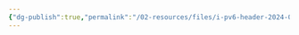 ```yaml
---
{"dg-publish":true,"permalink":"/02-resources/files/i-pv6-header-2024-08-15-21-50-41-excalidraw/","tags":["excalidraw"],"updated":"2024-08-15T21:57:50.000+02:00"}
---
```

<style> .container {font-family: sans-serif; text-align: center;} .button-wrapper button {z-index: 1;height: 40px; width: 100px; margin: 10px;padding: 5px;} .excalidraw .App-menu_top .buttonList { display: flex;} .excalidraw-wrapper { height: 800px; margin: 50px; position: relative;} :root[dir="ltr"] .excalidraw .layer-ui__wrapper .zen-mode-transition.App-menu_bottom--transition-left {transform: none;} </style><script src="https://cdn.jsdelivr.net/npm/react@17/umd/react.production.min.js"></script><script src="https://cdn.jsdelivr.net/npm/react-dom@17/umd/react-dom.production.min.js"></script><script type="text/javascript" src="https://cdn.jsdelivr.net/npm/@excalidraw/excalidraw@0/dist/excalidraw.production.min.js"></script><div id="IPv6_Header_2024-08-15_2150.41.excalidraw.md"></div><script>(function(){const InitialData={"type":"excalidraw","version":2,"source":"https://github.com/zsviczian/obsidian-excalidraw-plugin/releases/tag/2.3.0","elements":[{"type":"rectangle","version":311,"versionNonce":1082213608,"index":"a1","isDeleted":false,"id":"-_1XVlscQXwjd12uxI6Nw","fillStyle":"solid","strokeWidth":2,"strokeStyle":"solid","roughness":1,"opacity":100,"angle":0,"x":-1697.785027791027,"y":-962.428565349572,"strokeColor":"#1e1e1e","backgroundColor":"transparent","width":2906.7666046857553,"height":1780.9984103761092,"seed":596337128,"groupIds":[],"frameId":null,"roundness":null,"boundElements":[],"updated":1723751456303,"link":null,"locked":false},{"type":"rectangle","version":428,"versionNonce":1993334168,"index":"a2","isDeleted":false,"id":"nJRDMJKxOpiOQlt5yBxNP","fillStyle":"solid","strokeWidth":2,"strokeStyle":"solid","roughness":1,"opacity":100,"angle":0,"x":-1697.785027791027,"y":-962.428565349572,"strokeColor":"#1e1e1e","backgroundColor":"transparent","width":457.6708354810607,"height":267.7873504861453,"seed":446096616,"groupIds":[],"frameId":null,"roundness":null,"boundElements":[{"type":"text","id":"rH9qFV0b"}],"updated":1723751456303,"link":null,"locked":false},{"type":"text","version":223,"versionNonce":2010947048,"index":"a3","isDeleted":false,"id":"rH9qFV0b","fillStyle":"solid","strokeWidth":2,"strokeStyle":"solid","roughness":1,"opacity":100,"angle":0,"x":-1528.0296195109458,"y":-873.5348901064993,"strokeColor":"#1e1e1e","backgroundColor":"transparent","width":118.16001892089844,"height":90,"seed":1262094312,"groupIds":[],"frameId":null,"roundness":null,"boundElements":[],"updated":1723751808236,"link":null,"locked":false,"fontSize":36,"fontFamily":1,"text":"Version\n4 Bits","rawText":"Version\n4 Bits","textAlign":"center","verticalAlign":"middle","containerId":"nJRDMJKxOpiOQlt5yBxNP","originalText":"Version\n4 Bits","autoResize":true,"lineHeight":1.25},{"type":"rectangle","version":562,"versionNonce":1926232552,"index":"a6","isDeleted":false,"id":"s1_kZtWgJQSntCaM5bZdS","fillStyle":"solid","strokeWidth":2,"strokeStyle":"solid","roughness":1,"opacity":100,"angle":0,"x":-1238.5436945912913,"y":-953.7491868368791,"strokeColor":"#1e1e1e","backgroundColor":"transparent","width":953.5078420430962,"height":267.7873504861453,"seed":933834984,"groupIds":[],"frameId":null,"roundness":null,"boundElements":[{"type":"text","id":"oKen5llU"}],"updated":1723751509700,"link":null,"locked":false},{"type":"text","version":391,"versionNonce":1809287320,"index":"a7","isDeleted":false,"id":"oKen5llU","fillStyle":"solid","strokeWidth":2,"strokeStyle":"solid","roughness":1,"opacity":100,"angle":0,"x":-884.587808237712,"y":-864.8555115938065,"strokeColor":"#1e1e1e","backgroundColor":"transparent","width":245.5960693359375,"height":90,"seed":673371112,"groupIds":[],"frameId":null,"roundness":null,"boundElements":[],"updated":1723751814667,"link":null,"locked":false,"fontSize":36,"fontFamily":1,"text":"Traffic Class\n8 Bits","rawText":"Traffic Class\n8 Bits","textAlign":"center","verticalAlign":"middle","containerId":"s1_kZtWgJQSntCaM5bZdS","originalText":"Traffic Class\n8 Bits","autoResize":true,"lineHeight":1.25},{"type":"rectangle","version":346,"versionNonce":895001752,"index":"a8","isDeleted":false,"id":"qQMQDwiaPb7QbbON37LqY","fillStyle":"solid","strokeWidth":2,"strokeStyle":"solid","roughness":1,"opacity":100,"angle":0,"x":-282.1738707690092,"y":-958.73747287128,"strokeColor":"#1e1e1e","backgroundColor":"transparent","width":1489.6665406962322,"height":265.3400394427413,"seed":1064310504,"groupIds":[],"frameId":null,"roundness":null,"boundElements":[{"type":"text","id":"kcW6N0Up"}],"updated":1723751456303,"link":null,"locked":false},{"type":"text","version":223,"versionNonce":1052890008,"index":"a9","isDeleted":false,"id":"kcW6N0Up","fillStyle":"solid","strokeWidth":2,"strokeStyle":"solid","roughness":1,"opacity":100,"angle":0,"x":371.14737565332564,"y":-871.0674531499094,"strokeColor":"#1e1e1e","backgroundColor":"transparent","width":183.0240478515625,"height":90,"seed":572324328,"groupIds":[],"frameId":null,"roundness":null,"boundElements":[],"updated":1723751803803,"link":null,"locked":false,"fontSize":36,"fontFamily":1,"text":"Flow Label\n20 Bits","rawText":"Flow Label\n20 Bits","textAlign":"center","verticalAlign":"middle","containerId":"qQMQDwiaPb7QbbON37LqY","originalText":"Flow Label\n20 Bits","autoResize":true,"lineHeight":1.25},{"type":"rectangle","version":316,"versionNonce":1423996824,"index":"aA","isDeleted":false,"id":"Z1Yhi6IgSA1P-mQJv-f5H","fillStyle":"solid","strokeWidth":2,"strokeStyle":"solid","roughness":1,"opacity":100,"angle":0,"x":-1692.760654835865,"y":-696.113216071439,"strokeColor":"#1e1e1e","backgroundColor":"transparent","width":1635.3074052497584,"height":306.7099487682119,"seed":53837032,"groupIds":[],"frameId":null,"roundness":null,"boundElements":[{"type":"text","id":"cRmJfNyQ"}],"updated":1723751738094,"link":null,"locked":false},{"type":"text","version":282,"versionNonce":1713226904,"index":"aB","isDeleted":false,"id":"cRmJfNyQ","fillStyle":"solid","strokeWidth":2,"strokeStyle":"solid","roughness":1,"opacity":100,"angle":0,"x":-1068.7659487930168,"y":-587.758241687333,"strokeColor":"#1e1e1e","backgroundColor":"transparent","width":387.3179931640625,"height":90,"seed":1413849064,"groupIds":[],"frameId":null,"roundness":null,"boundElements":[],"updated":1723751738095,"link":"[[Payload]]","locked":false,"fontSize":36,"fontFamily":1,"text":"📍[[Payload]] Length\n16 Bits","rawText":"[[Payload]] Length\n16 Bits","textAlign":"center","verticalAlign":"middle","containerId":"Z1Yhi6IgSA1P-mQJv-f5H","originalText":"📍[[Payload]] Length\n16 Bits","autoResize":true,"lineHeight":1.25},{"type":"rectangle","version":380,"versionNonce":1774640872,"index":"aC","isDeleted":false,"id":"BSn2jzTk1yBbb1NGfwdue","fillStyle":"solid","strokeWidth":2,"strokeStyle":"solid","roughness":1,"opacity":50,"angle":0,"x":-45.79759747136336,"y":-696.4553011224873,"strokeColor":"#1e1e1e","backgroundColor":"transparent","width":703.1177798996977,"height":304.2529629583605,"seed":1968792296,"groupIds":[],"frameId":null,"roundness":null,"boundElements":[{"type":"text","id":"2ukZEhtY"}],"updated":1723751680646,"link":null,"locked":false},{"type":"text","version":357,"versionNonce":1670059672,"index":"aD","isDeleted":false,"id":"2ukZEhtY","fillStyle":"solid","strokeWidth":2,"strokeStyle":"solid","roughness":1,"opacity":100,"angle":0,"x":194.17926122848547,"y":-589.328819643307,"strokeColor":"#1e1e1e","backgroundColor":"transparent","width":223.1640625,"height":90,"seed":1694287336,"groupIds":[],"frameId":null,"roundness":null,"boundElements":[],"updated":1723751707682,"link":null,"locked":false,"fontSize":36,"fontFamily":1,"text":"Next Header\n8 Bits","rawText":"Next Header\n8 Bits","textAlign":"center","verticalAlign":"middle","containerId":"BSn2jzTk1yBbb1NGfwdue","originalText":"Next Header\n8 Bits","autoResize":true,"lineHeight":1.25},{"type":"rectangle","version":488,"versionNonce":1981201896,"index":"aE","isDeleted":false,"id":"Ny1o3IYpJgI5Y3cnM2M9l","fillStyle":"solid","strokeWidth":2,"strokeStyle":"solid","roughness":1,"opacity":100,"angle":0,"x":664.5867245381351,"y":-693.2478521618671,"strokeColor":"#1e1e1e","backgroundColor":"transparent","width":538.3344940506363,"height":304.2529629583605,"seed":1882966248,"groupIds":[],"frameId":null,"roundness":null,"boundElements":[{"type":"text","id":"2BdNCCWQ"}],"updated":1723751647203,"link":null,"locked":false},{"type":"text","version":491,"versionNonce":1248617880,"index":"aF","isDeleted":false,"id":"2BdNCCWQ","fillStyle":"solid","strokeWidth":2,"strokeStyle":"solid","roughness":1,"opacity":100,"angle":0,"x":855.7599453793712,"y":-586.1213706826868,"strokeColor":"#1e1e1e","backgroundColor":"transparent","width":155.98805236816406,"height":90,"seed":1654811624,"groupIds":[],"frameId":null,"roundness":null,"boundElements":[],"updated":1723751665124,"link":null,"locked":false,"fontSize":36,"fontFamily":1,"text":"Hop Limit\n8 Bits","rawText":"Hop Limit\n8 Bits","textAlign":"center","verticalAlign":"middle","containerId":"Ny1o3IYpJgI5Y3cnM2M9l","originalText":"Hop Limit\n8 Bits","autoResize":true,"lineHeight":1.25},{"type":"rectangle","version":327,"versionNonce":1842386328,"index":"aS","isDeleted":false,"id":"YoNYYbmegd2TjOk1Z4cS2","fillStyle":"solid","strokeWidth":2,"strokeStyle":"solid","roughness":1,"opacity":100,"angle":0,"x":-1695.213075612157,"y":-385.04567289287866,"strokeColor":"#1e1e1e","backgroundColor":"transparent","width":2904.8657803897745,"height":548.485490994711,"seed":952275688,"groupIds":[],"frameId":null,"roundness":null,"boundElements":[{"type":"text","id":"Q8XqBGd2"}],"updated":1723751757006,"link":null,"locked":false},{"type":"text","version":274,"versionNonce":594684568,"index":"aT","isDeleted":false,"id":"Q8XqBGd2","fillStyle":"solid","strokeWidth":2,"strokeStyle":"solid","roughness":1,"opacity":100,"angle":0,"x":-430.8362462082853,"y":-155.80292739552317,"strokeColor":"#1e1e1e","backgroundColor":"transparent","width":376.11212158203125,"height":90,"seed":1136653800,"groupIds":[],"frameId":null,"roundness":null,"boundElements":[],"updated":1723751839216,"link":null,"locked":false,"fontSize":36,"fontFamily":1,"text":"Source IPv6 Address\n128 Bits","rawText":"Source IPv6 Address\n128 Bits","textAlign":"center","verticalAlign":"middle","containerId":"YoNYYbmegd2TjOk1Z4cS2","originalText":"Source IPv6 Address\n128 Bits","autoResize":true,"lineHeight":1.25},{"type":"rectangle","version":421,"versionNonce":676900840,"index":"aU","isDeleted":false,"id":"ITvzJiN2LTeNSsSxBh9II","fillStyle":"solid","strokeWidth":2,"strokeStyle":"solid","roughness":1,"opacity":100,"angle":0,"x":-1689.9378954558904,"y":161.70665882386584,"strokeColor":"#1e1e1e","backgroundColor":"transparent","width":2904.8657803897745,"height":654.199776708997,"seed":1863907560,"groupIds":[],"frameId":null,"roundness":null,"boundElements":[{"type":"text","id":"3YdWslts"}],"updated":1723751768028,"link":null,"locked":false},{"type":"text","version":380,"versionNonce":943587224,"index":"aV","isDeleted":false,"id":"3YdWslts","fillStyle":"solid","strokeWidth":2,"strokeStyle":"solid","roughness":1,"opacity":100,"angle":0,"x":-468.4730838742844,"y":443.8065471783643,"strokeColor":"#1e1e1e","backgroundColor":"transparent","width":461.9361572265625,"height":90,"seed":1851366376,"groupIds":[],"frameId":null,"roundness":null,"boundElements":[],"updated":1723751847626,"link":null,"locked":false,"fontSize":36,"fontFamily":1,"text":"Destination IPv6 Address\n128 Bits","rawText":"Destination IPv6 Address\n128 Bits","textAlign":"center","verticalAlign":"middle","containerId":"ITvzJiN2LTeNSsSxBh9II","originalText":"Destination IPv6 Address\n128 Bits","autoResize":true,"lineHeight":1.25}],"appState":{"theme":"dark","viewBackgroundColor":"#ffffff","currentItemStrokeColor":"#1e1e1e","currentItemBackgroundColor":"transparent","currentItemFillStyle":"solid","currentItemStrokeWidth":2,"currentItemStrokeStyle":"solid","currentItemRoughness":1,"currentItemOpacity":100,"currentItemFontFamily":5,"currentItemFontSize":36,"currentItemTextAlign":"left","currentItemStartArrowhead":null,"currentItemEndArrowhead":"arrow","scrollX":2103.939431913119,"scrollY":1407.3627232142876,"zoom":{"value":0.34999999999999964},"currentItemRoundness":"round","gridSize":null,"gridColor":{"Bold":"#C9C9C9","Regular":"#EDEDED"},"currentStrokeOptions":null,"previousGridSize":null,"frameRendering":{"enabled":true,"clip":true,"name":true,"outline":true},"objectsSnapModeEnabled":false},"files":{}};InitialData.scrollToContent=true;App=()=>{const e=React.useRef(null),t=React.useRef(null),[n,i]=React.useState({width:void 0,height:void 0});return React.useEffect(()=>{i({width:t.current.getBoundingClientRect().width,height:t.current.getBoundingClientRect().height});const e=()=>{i({width:t.current.getBoundingClientRect().width,height:t.current.getBoundingClientRect().height})};return window.addEventListener("resize",e),()=>window.removeEventListener("resize",e)},[t]),React.createElement(React.Fragment,null,React.createElement("div",{className:"excalidraw-wrapper",ref:t},React.createElement(ExcalidrawLib.Excalidraw,{ref:e,width:n.width,height:n.height,initialData:InitialData,viewModeEnabled:!0,zenModeEnabled:!0,gridModeEnabled:!1})))},excalidrawWrapper=document.getElementById("IPv6_Header_2024-08-15_2150.41.excalidraw.md");ReactDOM.render(React.createElement(App),excalidrawWrapper);})();</script>